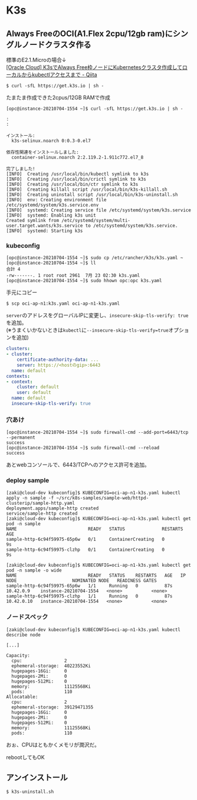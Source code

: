 # K3s

## Always FreeのOCI(A1.Flex 2cpu/12gb ram)にシングルノードクラスタ作る

標準のE2.1.Microの場合↓  
[[Oracle Cloud] K3sでAlways Free枠ノードにKubernetesクラスタ作成してローカルからkubectlアクセスまで - Qiita](https://qiita.com/zaki-lknr/items/e829a3ad548e362ef89c)

```console
$ curl -sfL https://get.k3s.io | sh -
```

たまたま作成できた2cpus/12GB RAMで作成

```console
[opc@instance-20210704-1554 ~]$ curl -sfL https://get.k3s.io | sh -

:
:

インストール:
  k3s-selinux.noarch 0:0.3-0.el7

依存性関連をインストールしました:
  container-selinux.noarch 2:2.119.2-1.911c772.el7_8

完了しました!
[INFO]  Creating /usr/local/bin/kubectl symlink to k3s
[INFO]  Creating /usr/local/bin/crictl symlink to k3s
[INFO]  Creating /usr/local/bin/ctr symlink to k3s
[INFO]  Creating killall script /usr/local/bin/k3s-killall.sh
[INFO]  Creating uninstall script /usr/local/bin/k3s-uninstall.sh
[INFO]  env: Creating environment file /etc/systemd/system/k3s.service.env
[INFO]  systemd: Creating service file /etc/systemd/system/k3s.service
[INFO]  systemd: Enabling k3s unit
Created symlink from /etc/systemd/system/multi-user.target.wants/k3s.service to /etc/systemd/system/k3s.service.
[INFO]  systemd: Starting k3s
```

### kubeconfig

```console
[opc@instance-20210704-1554 ~]$ sudo cp /etc/rancher/k3s/k3s.yaml ~
[opc@instance-20210704-1554 ~]$ ll
合計 4
-rw-------. 1 root root 2961  7月 23 02:30 k3s.yaml
[opc@instance-20210704-1554 ~]$ sudo hhown opc:opc k3s.yaml 
```

手元にコピー

```console
$ scp oci-ap-n1:k3s.yaml oci-ap-n1-k3s.yaml
```

`server`のアドレスをグローバルIPに変更し、`insecure-skip-tls-verify: true`を追加。  
(※うまくいかないときは`kubectl`に`--insecure-skip-tls-verify=true`オプションを追加)

```yaml
clusters:
- cluster:
    certificate-authority-data: ...
    server: https://<hostのgip>:6443
  name: default
contexts:
- context:
    cluster: default
    user: default
  name: default
  insecure-skip-tls-verify: true
```

### 穴あけ

```console
[opc@instance-20210704-1554 ~]$ sudo firewall-cmd --add-port=6443/tcp --permanent
success
[opc@instance-20210704-1554 ~]$ sudo firewall-cmd --reload
success
```

あとwebコンソールで、6443/TCPへのアクセス許可を追加。

### deploy sample

```console
[zaki@cloud-dev kubeconfig]$ KUBECONFIG=oci-ap-n1-k3s.yaml kubectl apply -n sample -f ~/src/k8s-samples/sample-web/httpd-clusterip/sample-http.yaml 
deployment.apps/sample-http created
service/sample-http created
[zaki@cloud-dev kubeconfig]$ KUBECONFIG=oci-ap-n1-k3s.yaml kubectl get pod -n sample
NAME                           READY   STATUS              RESTARTS   AGE
sample-http-6c94f59975-65p6w   0/1     ContainerCreating   0          9s
sample-http-6c94f59975-clzhp   0/1     ContainerCreating   0          9s
```

```console
[zaki@cloud-dev kubeconfig]$ KUBECONFIG=oci-ap-n1-k3s.yaml kubectl get pod -n sample -o wide
NAME                           READY   STATUS    RESTARTS   AGE   IP           NODE                     NOMINATED NODE   READINESS GATES
sample-http-6c94f59975-65p6w   1/1     Running   0          87s   10.42.0.9    instance-20210704-1554   <none>           <none>
sample-http-6c94f59975-clzhp   1/1     Running   0          87s   10.42.0.10   instance-20210704-1554   <none>           <none>
```

### ノードスペック

```console
[zaki@cloud-dev kubeconfig]$ KUBECONFIG=oci-ap-n1-k3s.yaml kubectl describe node

[...]

Capacity:
  cpu:                2
  ephemeral-storage:  40223552Ki
  hugepages-16Gi:     0
  hugepages-2Mi:      0
  hugepages-512Mi:    0
  memory:             11125568Ki
  pods:               110
Allocatable:
  cpu:                2
  ephemeral-storage:  39129471355
  hugepages-16Gi:     0
  hugepages-2Mi:      0
  hugepages-512Mi:    0
  memory:             11125568Ki
  pods:               110
```

おぉ、CPUはともかくメモリが潤沢だ。

rebootしてもOK

## アンインストール

```console
$ k3s-uninstall.sh 
```
